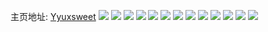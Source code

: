 主页地址: [Yyuxsweet](https://weibo.com/u/6365043831) 
![](https://wx4.sinaimg.cn/mw2000/006WL4Fhly1h8dmgohudij32c0340x6q.jpg) 
![](https://wx4.sinaimg.cn/mw2000/006WL4Fhly1h8dmgrtxe6j32c0340u0z.jpg) 
![](https://wx4.sinaimg.cn/mw2000/006WL4Fhly1h8dmgsp8c7j30u012cjxb.jpg) 
![](https://wx4.sinaimg.cn/mw2000/006WL4Fhly1h8dmgt43wmj30u013ywla.jpg) 
![](https://wx4.sinaimg.cn/mw2000/006WL4Fhly1h7l4dno25bj32c0340b2a.jpg) 
![](https://wx4.sinaimg.cn/mw2000/006WL4Fhly1h7l4dq2ythj32c0340b2a.jpg) 
![](https://wx4.sinaimg.cn/mw2000/006WL4Fhly1h7l4ejbtpsj30u0140jyq.jpg) 
![](https://wx4.sinaimg.cn/mw2000/006WL4Fhly1h7l4djx1slj30u0140n7d.jpg) 
![](https://wx4.sinaimg.cn/mw2000/006WL4Fhly1h7l4drlyftj30u01407f4.jpg) 
![](https://wx4.sinaimg.cn/mw2000/006WL4Fhly1h7l4ei2oqjj30u0140493.jpg) 
![](https://wx4.sinaimg.cn/mw2000/006WL4Fhly1h7l4ftp57yj30u0140gtk.jpg) 
![](https://wx4.sinaimg.cn/mw2000/006WL4Fhly1h7l4frs43wj32c0340u0y.jpg) 
![](https://wx4.sinaimg.cn/mw2000/006WL4Fhly1h7l4dx0jcij32c03404qq.jpg) 
